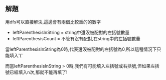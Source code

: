 ## 解題
用dfs可以直接解決,這邊會有兩個比較重的的數字

* leftParenthesisInString = string中還沒被配對的左括號數量
* leftParenthesisCount = 不管有沒有配對,在string中的左括號數量

當leftParenthesisInString為0時,代表還沒被配對的左括號為0,所以這種情況下只能填入'('

而當leftParenthesisInString > 0時,我們有可能填入左括號或右括號,但如果左括號已經填入n次,那就不能再填了!